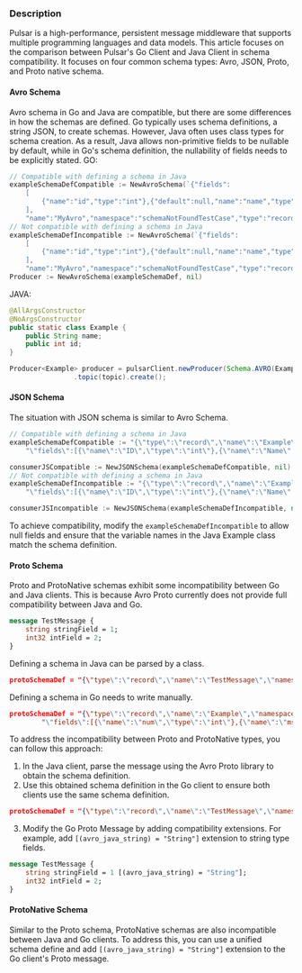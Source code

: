 ### Description
Pulsar is a high-performance, persistent message middleware that supports multiple programming languages and data models. This article focuses on the comparison between Pulsar's Go Client and Java Client in schema compatibility. It focuses on four common schema types: Avro, JSON, Proto, and Proto native schema.
#### Avro Schema
Avro schema in Go and Java are compatible, but there are some differences in how the schemas are defined. Go typically uses schema definitions, a string JSON, to create schemas. However, Java often uses class types for schema creation. As a result, Java allows non-primitive fields to be nullable by default, while in Go's schema definition, the nullability of fields needs to be explicitly stated.
GO:
```go
// Compatible with defining a schema in Java
exampleSchemaDefCompatible := NewAvroSchema(`{"fields":
    [
        {"name":"id","type":"int"},{"default":null,"name":"name","type":["null","string"]}
    ],
    "name":"MyAvro","namespace":"schemaNotFoundTestCase","type":"record"}`, nil)
// Not compatible with defining a schema in Java
exampleSchemaDefIncompatible := NewAvroSchema(`{"fields":
    [
        {"name":"id","type":"int"},{"default":null,"name":"name","type":["string"]}
    ],
    "name":"MyAvro","namespace":"schemaNotFoundTestCase","type":"record"}`, nil)    
Producer := NewAvroSchema(exampleSchemaDef, nil)

```
JAVA:
```java
@AllArgsConstructor
@NoArgsConstructor
public static class Example {
    public String name;
    public int id;
}

Producer<Example> producer = pulsarClient.newProducer(Schema.AVRO(Example.class))
                .topic(topic).create();
```

#### JSON Schema
The situation with JSON schema is similar to Avro Schema.
```go
// Compatible with defining a schema in Java
exampleSchemaDefCompatible := "{\"type\":\"record\",\"name\":\"Example\",\"namespace\":\"test\"," +
	"\"fields\":[{\"name\":\"ID\",\"type\":\"int\"},{\"name\":\"Name\",\"type\":[\"null\", \"string\"]}]}"

consumerJSCompatible := NewJSONSchema(exampleSchemaDefCompatible, nil)
// Not compatible with defining a schema in Java
exampleSchemaDefIncompatible := "{\"type\":\"record\",\"name\":\"Example\",\"namespace\":\"test\"," +
	"\"fields\":[{\"name\":\"ID\",\"type\":\"int\"},{\"name\":\"Name\",\"type\":\"string\"}]}"

consumerJSIncompatible := NewJSONSchema(exampleSchemaDefIncompatible, nil)
```

To achieve compatibility, modify the `exampleSchemaDefIncompatible` to allow null fields and ensure that the variable names in the Java Example class match the schema definition.

#### Proto Schema
Proto and ProtoNative schemas exhibit some incompatibility between Go and Java clients. This is because Avro Proto currently does not provide full compatibility between Java and Go.

```proto
message TestMessage {
    string stringField = 1;
    int32 intField = 2;
}
```

Defining a schema in Java can be parsed by a class.
```json
protoSchemaDef = "{\"type\":\"record\",\"name\":\"TestMessage\",\"namespace\":\"org.apache.pulsar.client.api.schema.proto.Test\",\"fields\":[{\"name\":\"stringField\",\"type\":{\"type\":\"string\",\"avro.java.string\":\"String\"},\"default\":\"\"},{\"name\":\"intField\",\"type\":\"int\",\"default\":0}]}"

```

Defining a schema in Go needs to write manually.
```json
protoSchemaDef = "{\"type\":\"record\",\"name\":\"Example\",\"namespace\":\"test\"," +
		"\"fields\":[{\"name\":\"num\",\"type\":\"int\"},{\"name\":\"msf\",\"type\":\"string\"}]}"
```
To address the incompatibility between Proto and ProtoNative types, you can follow this approach:
1. In the Java client, parse the message using the Avro Proto library to obtain the schema definition.
2. Use this obtained schema definition in the Go client to ensure both clients use the same schema definition.
```json
protoSchemaDef = "{\"type\":\"record\",\"name\":\"TestMessage\",\"namespace\":\"org.apache.pulsar.client.api.schema.proto.Test\",\"fields\":[{\"name\":\"stringField\",\"type\":{\"type\":\"string\",\"avro.java.string\":\"String\"},\"default\":\"\"},{\"name\":\"intField\",\"type\":\"int\",\"default\":0}]}"

```
3. Modify the Go Proto Message by adding compatibility extensions. For example, add `[(avro_java_string) = "String"]` extension to string type fields.
```proto
message TestMessage {
    string stringField = 1 [(avro_java_string) = "String"];
    int32 intField = 2;
}
```

#### ProtoNative Schema
Similar to the Proto schema, ProtoNative schemas are also incompatible between Java and Go clients. To address this, you can use a unified schema define and add `[(avro_java_string) = "String"]` extension to the Go client's Proto message.